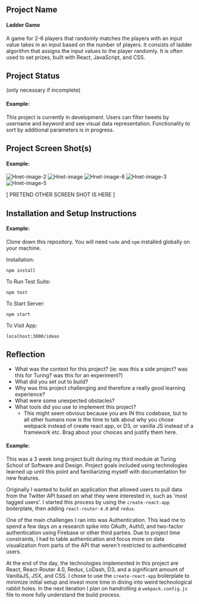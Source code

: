 ## Project Name

#### Ladder Game

A game for 2-6 players that randomly matches the players with an input value takes in an input based on the number of players. It consists of ladder algorithm that assigns the input values to the player randomly. It is often used to set prizes, built with React, JavaScript, and CSS.

## Project Status

(only necessary if incomplete)

#### Example:

This project is currently in development. Users can filter tweets by username and keyword and see visual data representation. Functionality to sort by additional parameters is in progress.

## Project Screen Shot(s)

#### Example:

![Hnet-image-2](https://user-images.githubusercontent.com/100092097/160527535-0f250a16-d108-412f-83f9-d5e6dcd5f4f4.gif)
![Hnet-image](https://user-images.githubusercontent.com/100092097/160527576-09ca21af-3d97-4058-b45e-b3cda6535648.gif)
![Hnet-image-6](https://user-images.githubusercontent.com/100092097/160716153-0eff7ddd-827e-4056-9c7a-739c2097705c.gif)
![Hnet-image-3](https://user-images.githubusercontent.com/100092097/160527606-0a4aca90-ccc2-404a-8ba0-bee8747d71e8.gif)
![Hnet-image-5](https://user-images.githubusercontent.com/100092097/160527631-71d42e63-5ba4-4dd5-93da-864edf7c2f4c.gif)

[ PRETEND OTHER SCREEN SHOT IS HERE ]

## Installation and Setup Instructions

#### Example:

Clone down this repository. You will need `node` and `npm` installed globally on your machine.

Installation:

`npm install`

To Run Test Suite:

`npm test`

To Start Server:

`npm start`

To Visit App:

`localhost:3000/ideas`

## Reflection

- What was the context for this project? (ie: was this a side project? was this for Turing? was this for an experiment?)
- What did you set out to build?
- Why was this project challenging and therefore a really good learning experience?
- What were some unexpected obstacles?
- What tools did you use to implement this project?
  - This might seem obvious because you are IN this codebase, but to all other humans now is the time to talk about why you chose webpack instead of create react app, or D3, or vanilla JS instead of a framework etc. Brag about your choices and justify them here.

#### Example:

This was a 3 week long project built during my third module at Turing School of Software and Design. Project goals included using technologies learned up until this point and familiarizing myself with documentation for new features.

Originally I wanted to build an application that allowed users to pull data from the Twitter API based on what they were interested in, such as 'most tagged users'. I started this process by using the `create-react-app` boilerplate, then adding `react-router-4.0` and `redux`.

One of the main challenges I ran into was Authentication. This lead me to spend a few days on a research spike into OAuth, Auth0, and two-factor authentication using Firebase or other third parties. Due to project time constraints, I had to table authentication and focus more on data visualization from parts of the API that weren't restricted to authenticated users.

At the end of the day, the technologies implemented in this project are React, React-Router 4.0, Redux, LoDash, D3, and a significant amount of VanillaJS, JSX, and CSS. I chose to use the `create-react-app` boilerplate to minimize initial setup and invest more time in diving into weird technological rabbit holes. In the next iteration I plan on handrolling a `webpack.config.js` file to more fully understand the build process.
